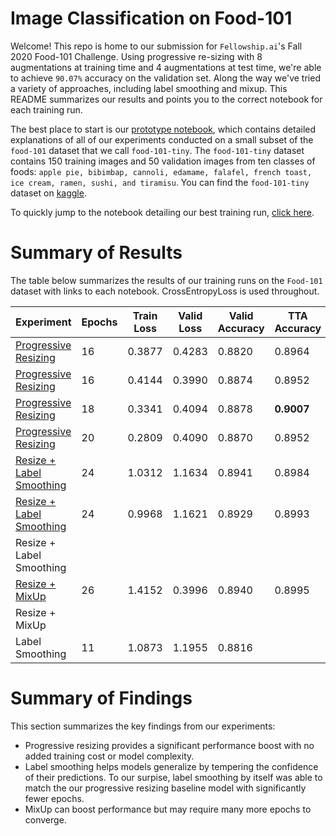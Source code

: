 # Image Classification on Food-101

Welcome! This repo is home to our submission for `Fellowship.ai`'s Fall 2020 Food-101 Challenge. Using progressive re-sizing with 8 augmentations at training time and 4 augmentations at test time, we're able to achieve `90.07%` accuracy on the validation set. Along the way we've tried a variety of approaches, including label smoothing and mixup. This README summarizes our results and points you to the correct notebook for each training run.

The best place to start is our [prototype notebook](notebooks/food-101-tiny/MS-food-101-tiny-fastai2.ipynb), which contains detailed explanations of all of our experiments conducted on a small subset of the `food-101` dataset that we call `food-101-tiny`. The `food-101-tiny` dataset contains 150 training images and 50 validation images from ten classes of foods: `apple pie, bibimbap, cannoli, edamame, falafel, french toast, ice cream, ramen, sushi, and tiramisu`. You can find the `food-101-tiny` dataset on [kaggle]().

To quickly jump to the notebook detailing our best training run, [click here](notebooks/kaggle-resize-02/MS-food-101-fastai2-kaggle-resize-02.ipynb).

# Summary of Results

The table below summarizes the results of our training runs on the `Food-101` dataset with links to each notebook. CrossEntropyLoss is used throughout.

| Experiment | Epochs | Train Loss | Valid Loss | Valid Accuracy | TTA Accuracy |
|------------|--------|------------|------------|----------------|--------------|
| [Progressive Resizing](notebooks/kaggle-resize-01/MS-food-101-fastai2-kaggle-resize-01.ipynb) | 16 | 0.3877 | 0.4283 | 0.8820 | 0.8964 |
| [Progressive Resizing](notebooks/colab-resize-01/MS-food-101-fastai2-colab-resize-01.ipynb) | 16 | 0.4144 | 0.3990 | 0.8874 | 0.8952 |
| [Progressive Resizing](notebooks/kaggle-resize-02/MS-food-101-fastai2-kaggle-resize-02.ipynb) | 18  | 0.3341 | 0.4094 | 0.8878 | __0.9007__ |
| [Progressive Resizing](notebooks/colab-resize-02/MS-food-101-fastai2-colab-resize-02.ipynb) | 20 | 0.2809 | 0.4090 | 0.8870 | 0.8952 |
| [Resize + Label Smoothing](notebooks/colab-smooth-01/MS-food-101-fastai2-colab-smooth-01.ipynb) | 24 | 1.0312 | 1.1634 | 0.8941 | 0.8984 |
| [Resize + Label Smoothing](notebooks/colab-smooth-02/MS-food-101-fastai2-colab-smoooth-02.ipynb) | 24 | 0.9968 | 1.1621 | 0.8929 | 0.8993 |
| Resize + Label Smoothing | | | | | |
| [Resize + MixUp](notebooks/colab-mixup-01/MS-food-101-fastai2-colab-mixup-01.ipynb) | 26 | 1.4152 | 0.3996 | 0.8940 | 0.8995 |
| Resize + MixUp | | | | | |
| Label Smoothing | 11 | 1.0873 | 1.1955 | 0.8816 | |

# Summary of Findings

This section summarizes the key findings from our experiments:

* Progressive resizing provides a significant performance boost with no added training cost or model complexity.
* Label smoothing helps models generalize by tempering the confidence of their predictions. To our surpise, label smoothing by itself was able to match the our progressive resizing baseline model with significantly fewer epochs.
* MixUp can boost performance but may require many more epochs to converge.

